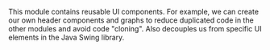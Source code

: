 This module contains reusable UI components. For example, we can create our own header components and graphs to reduce duplicated code in the other modules and avoid code "cloning". Also decouples us from specific UI elements in the Java Swing library.